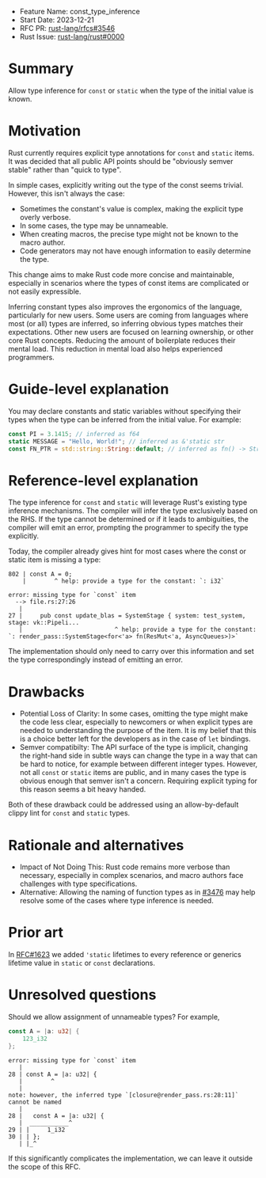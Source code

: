 - Feature Name: const_type_inference
- Start Date: 2023-12-21
- RFC PR: [rust-lang/rfcs#3546](https://github.com/rust-lang/rfcs/pull/3546)
- Rust Issue: [rust-lang/rust#0000](https://github.com/rust-lang/rust/issues/0000)

# Summary
[summary]: #summary

Allow type inference for `const` or `static` when the type of the initial value is known.

# Motivation
[motivation]: #motivation

Rust currently requires explicit type annotations for `const` and `static` items.
It was decided that all public API points should be "obviously semver stable" rather than "quick to type".


In simple cases, explicitly writing out
the type of the const seems trivial. However, this isn't always the case:

- Sometimes the constant's value is complex, making the explicit type overly verbose.
- In some cases, the type may be unnameable.
- When creating macros, the precise type might not be known to the macro author.
- Code generators may not have enough information to easily determine the type.

This change aims to make Rust code more concise and maintainable, especially in scenarios where the types of
const items are complicated or not easily expressible.

Inferring constant types also improves the ergonomics of the language, particularly for new users. Some users are
coming from languages where most (or all) types are inferred, so inferring obvious types matches their
expectations. Other new users are focused on learning ownership, or other core Rust concepts. Reducing the
amount of boilerplate reduces their mental load. This reduction in mental load also helps experienced programmers.


# Guide-level explanation
[guide-level-explanation]: #guide-level-explanation

You may declare constants and static variables without specifying their types when the type can be inferred
from the initial value. For example:

```rs
const PI = 3.1415; // inferred as f64
static MESSAGE = "Hello, World!"; // inferred as &'static str
const FN_PTR = std::string::String::default; // inferred as fn() -> String
```

# Reference-level explanation
[reference-level-explanation]: #reference-level-explanation


The type inference for `const` and `static` will leverage Rust's existing type inference mechanisms. The compiler will infer the type exclusively based on the RHS. If the type cannot be determined or if it leads to ambiguities, the compiler will emit an error, prompting the programmer to specify the type explicitly.


Today, the compiler already gives hint for most cases where the const or static item is missing a type:

```
802 | const A = 0;
    |        ^ help: provide a type for the constant: `: i32`
```


```
error: missing type for `const` item                                                     
  --> file.rs:27:26
   |
27 |     pub const update_blas = SystemStage { system: test_system, stage: vk::Pipeli... 
   |                          ^ help: provide a type for the constant: `: render_pass::SystemStage<for<'a> fn(ResMut<'a, AsyncQueues>)>`
```

The implementation should only need to carry over this information and set the type correspondingly
instead of emitting an error.


# Drawbacks
[drawbacks]: #drawbacks

- Potential Loss of Clarity: In some cases, omitting the type might make the code less clear,
  especially to newcomers or when explicit types are needed to understanding the purpose of the item.
  It is my belief that this is a choice better left for the developers as in the case of `let` bindings.
- Semver compatibilty: The API surface of the type is implicit, changing the right-hand side in subtle ways can change the type in a way that can be hard to notice, for example between different integer types. 
  However, not all `const` or `static` items are public, and in many cases the type is obvious enough that semver isn't a concern.
  Requiring explicit typing for this reason seems a bit heavy handed.

Both of these drawback could be addressed using an allow-by-default clippy lint for `const` and `static` types.

# Rationale and alternatives
[rationale-and-alternatives]: #rationale-and-alternatives

- Impact of Not Doing This: Rust code remains more verbose than necessary, especially in complex scenarios, and macro authors face challenges with type specifications.
- Alternative: Allowing the naming of function types as in [#3476](https://github.com/rust-lang/rfcs/pull/3476) may help resolve some of the cases where type inference is needed.

# Prior art
[prior-art]: #prior-art

In [RFC#1623](https://github.com/rust-lang/rfcs/pull/1623) we added `'static` lifetimes to every reference or generics lifetime value in `static` or `const` declarations.


# Unresolved questions
[unresolved-questions]: #unresolved-questions

Should we allow assignment of unnameable types? For example,
```rs
const A = |a: u32| {
    123_i32
};

```

```
error: missing type for `const` item
   |
28 | const A = |a: u32| {
   |        ^
   |
note: however, the inferred type `[closure@render_pass.rs:28:11]` cannot be named        
   |
28 |   const A = |a: u32| {
   |  ___________^
29 | |     1_i32
30 | | };
   | |_^
```

If this significantly complicates the implementation, we can leave it outside the scope of this RFC.
